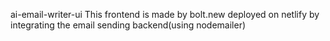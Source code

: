 ai-email-writer-ui
This frontend is made by bolt.new deployed on netlify by integrating the email sending backend(using nodemailer)
